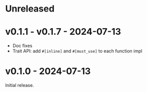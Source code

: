 # Unreleased

# v0.1.1 - v0.1.7 - 2024-07-13

- Doc fixes
- Trait API: add `#[inline]` and `#[must_use]` to each function impl

# v0.1.0 - 2024-07-13

Initial release.
